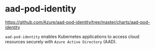 # aad-pod-identity
https://github.com/Azure/aad-pod-identity/tree/master/charts/aad-pod-identity

`aad-pod-identity` enables Kubernetes applications to access cloud resources securely with `Azure Active Directory` (AAD).
